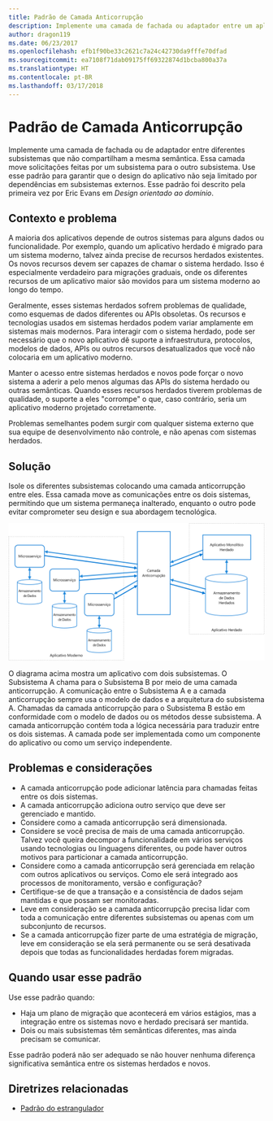 ```yaml
---
title: Padrão de Camada Anticorrupção
description: Implemente uma camada de fachada ou adaptador entre um aplicativo moderno e um sistema herdado.
author: dragon119
ms.date: 06/23/2017
ms.openlocfilehash: efb1f90be33c2621c7a24c42730da9fffe70dfad
ms.sourcegitcommit: ea7108f71dab09175ff69322874d1bcba800a37a
ms.translationtype: HT
ms.contentlocale: pt-BR
ms.lasthandoff: 03/17/2018
---
```

# <a name="anti-corruption-layer-pattern"></a>Padrão de Camada Anticorrupção

Implemente uma camada de fachada ou de adaptador entre diferentes subsistemas que não compartilham a mesma semântica. Essa camada move solicitações feitas por um subsistema para o outro subsistema. Use esse padrão para garantir que o design do aplicativo não seja limitado por dependências em subsistemas externos. Esse padrão foi descrito pela primeira vez por Eric Evans em *Design orientado ao domínio*.

## <a name="context-and-problem"></a>Contexto e problema

A maioria dos aplicativos depende de outros sistemas para alguns dados ou funcionalidade. Por exemplo, quando um aplicativo herdado é migrado para um sistema moderno, talvez ainda precise de recursos herdados existentes. Os novos recursos devem ser capazes de chamar o sistema herdado. Isso é especialmente verdadeiro para migrações graduais, onde os diferentes recursos de um aplicativo maior são movidos para um sistema moderno ao longo do tempo.

Geralmente, esses sistemas herdados sofrem problemas de qualidade, como esquemas de dados diferentes ou APIs obsoletas. Os recursos e tecnologias usados em sistemas herdados podem variar amplamente em sistemas mais modernos. Para interagir com o sistema herdado, pode ser necessário que o novo aplicativo dê suporte a infraestrutura, protocolos, modelos de dados, APIs ou outros recursos desatualizados que você não colocaria em um aplicativo moderno.

Manter o acesso entre sistemas herdados e novos pode forçar o novo sistema a aderir a pelo menos algumas das APIs do sistema herdado ou outras semânticas. Quando esses recursos herdados tiverem problemas de qualidade, o suporte a eles "corrompe" o que, caso contrário, seria um aplicativo moderno projetado corretamente. 

Problemas semelhantes podem surgir com qualquer sistema externo que sua equipe de desenvolvimento não controle, e não apenas com sistemas herdados. 

## <a name="solution"></a>Solução

Isole os diferentes subsistemas colocando uma camada anticorrupção entre eles. Essa camada move as comunicações entre os dois sistemas, permitindo que um sistema permaneça inalterado, enquanto o outro pode evitar comprometer seu design e sua abordagem tecnológica.

![](./_images/anti-corruption-layer.png) 

O diagrama acima mostra um aplicativo com dois subsistemas. O Subsistema A chama para o Subsistema B por meio de uma camada anticorrupção. A comunicação entre o Subsistema A e a camada anticorrupção sempre usa o modelo de dados e a arquitetura do subsistema A. Chamadas da camada anticorrupção para o Subsistema B estão em conformidade com o modelo de dados ou os métodos desse subsistema. A camada anticorrupção contém toda a lógica necessária para traduzir entre os dois sistemas. A camada pode ser implementada como um componente do aplicativo ou como um serviço independente.

## <a name="issues-and-considerations"></a>Problemas e considerações

- A camada anticorrupção pode adicionar latência para chamadas feitas entre os dois sistemas.
- A camada anticorrupção adiciona outro serviço que deve ser gerenciado e mantido.
- Considere como a camada anticorrupção será dimensionada.
- Considere se você precisa de mais de uma camada anticorrupção. Talvez você queira decompor a funcionalidade em vários serviços usando tecnologias ou linguagens diferentes, ou pode haver outros motivos para particionar a camada anticorrupção.
- Considere como a camada anticorrupção será gerenciada em relação com outros aplicativos ou serviços. Como ele será integrado aos processos de monitoramento, versão e configuração?
- Certifique-se de que a transação e a consistência de dados sejam mantidas e que possam ser monitoradas.
- Leve em consideração se a camada anticorrupção precisa lidar com toda a comunicação entre diferentes subsistemas ou apenas com um subconjunto de recursos. 
- Se a camada anticorrupção fizer parte de uma estratégia de migração, leve em consideração se ela será permanente ou se será desativada depois que todas as funcionalidades herdadas forem migradas.

## <a name="when-to-use-this-pattern"></a>Quando usar esse padrão

Use esse padrão quando:

- Haja um plano de migração que acontecerá em vários estágios, mas a integração entre os sistemas novo e herdado precisará ser mantida.
- Dois ou mais subsistemas têm semânticas diferentes, mas ainda precisam se comunicar. 

Esse padrão poderá não ser adequado se não houver nenhuma diferença significativa semântica entre os sistemas herdados e novos. 

## <a name="related-guidance"></a>Diretrizes relacionadas

- [Padrão do estrangulador](./strangler.md)
